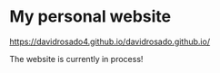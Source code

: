 # My personal website

https://davidrosado4.github.io/davidrosado.github.io/

The website is currently in process!
